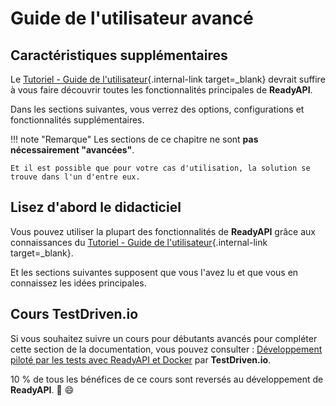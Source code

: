 # Guide de l'utilisateur avancé

## Caractéristiques supplémentaires

Le [Tutoriel - Guide de l'utilisateur](../tutorial/index.md){.internal-link target=_blank} devrait suffire à vous faire découvrir toutes les fonctionnalités principales de **ReadyAPI**.

Dans les sections suivantes, vous verrez des options, configurations et fonctionnalités supplémentaires.

!!! note "Remarque"
    Les sections de ce chapitre ne sont **pas nécessairement "avancées"**.

    Et il est possible que pour votre cas d'utilisation, la solution se trouve dans l'un d'entre eux.

## Lisez d'abord le didacticiel

Vous pouvez utiliser la plupart des fonctionnalités de **ReadyAPI** grâce aux connaissances du [Tutoriel - Guide de l'utilisateur](../tutorial/index.md){.internal-link target=_blank}.

Et les sections suivantes supposent que vous l'avez lu et que vous en connaissez les idées principales.

## Cours TestDriven.io

Si vous souhaitez suivre un cours pour débutants avancés pour compléter cette section de la documentation, vous pouvez consulter : <a href="https://testdrive.io/courses/tdd-readyapi/" class="external- link" target="_blank">Développement piloté par les tests avec ReadyAPI et Docker</a> par **TestDriven.io**.

10 % de tous les bénéfices de ce cours sont reversés au développement de **ReadyAPI**. 🎉 😄
